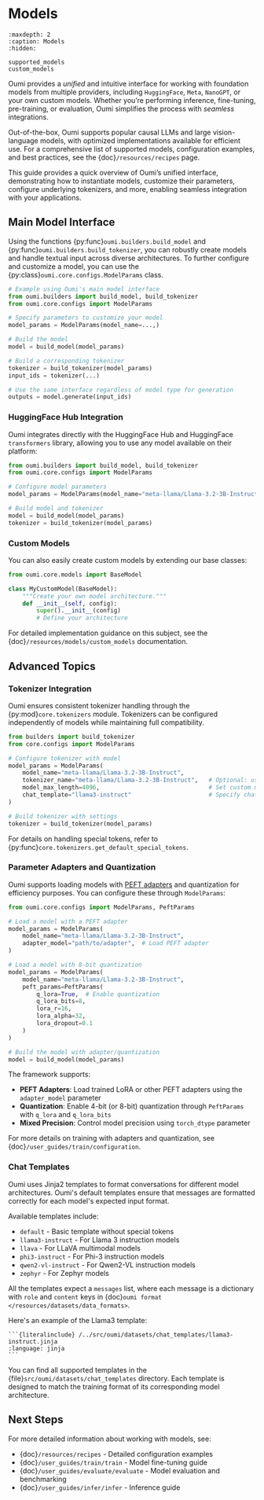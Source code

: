 # Models

```{toctree}
:maxdepth: 2
:caption: Models
:hidden:

supported_models
custom_models
```


Oumi provides a _unified_ and intuitive interface for working with foundation models from multiple providers, including `HuggingFace`, `Meta`, `NanoGPT`, or your own custom models. Whether you’re performing inference, fine-tuning, pre-training, or evaluation, Oumi simplifies the process with _seamless_ integrations.

Out-of-the-box, Oumi supports popular causal LLMs and large vision-language models, with optimized implementations available for efficient use. For a comprehensive list of supported models, configuration examples, and best practices, see the {doc}`/resources/recipes` page.

This guide provides a quick overview of Oumi’s unified interface, demonstrating how to instantiate models, customize their parameters, configure underlying tokenizers, and more, enabling seamless integration with your applications.

## Main Model Interface

Using the functions {py:func}`oumi.builders.build_model` and {py:func}`oumi.builders.build_tokenizer`, you can robustly create models and handle textual input across diverse architectures. To further configure and customize a model, you can use the {py:class}`oumi.core.configs.ModelParams` class.

```python
# Example using Oumi's main model interface
from oumi.builders import build_model, build_tokenizer
from oumi.core.configs import ModelParams

# Specify parameters to customize your model
model_params = ModelParams(model_name=...,)

# Build the model
model = build_model(model_params)

# Build a corresponding tokenizer
tokenizer = build_tokenizer(model_params)
input_ids = tokenizer(...)

# Use the same interface regardless of model type for generation
outputs = model.generate(input_ids)
```

### HuggingFace Hub Integration

Oumi integrates directly with the HuggingFace Hub and HuggingFace `transformers` library, allowing you to use any model available on their platform:

```python
from oumi.builders import build_model, build_tokenizer
from oumi.core.configs import ModelParams

# Configure model parameters
model_params = ModelParams(model_name="meta-llama/Llama-3.2-3B-Instruct")

# Build model and tokenizer
model = build_model(model_params)
tokenizer = build_tokenizer(model_params)
```



### Custom Models

You can also easily create custom models by extending our base classes:

```python
from oumi.core.models import BaseModel

class MyCustomModel(BaseModel):
    """Create your own model architecture."""
    def __init__(self, config):
        super().__init__(config)
        # Define your architecture
```

For detailed implementation guidance on this subject, see the {doc}`/resources/models/custom_models` documentation.

## Advanced Topics
### Tokenizer Integration

Oumi ensures consistent tokenizer handling through the {py:mod}`core.tokenizers` module. Tokenizers can be configured independently of models while maintaining full compatibility.

```python
from builders import build_tokenizer
from core.configs import ModelParams

# Configure tokenizer with model
model_params = ModelParams(
    model_name="meta-llama/Llama-3.2-3B-Instruct",
    tokenizer_name="meta-llama/Llama-3.2-3B-Instruct",   # Optional: use different tokenizer
    model_max_length=4096,                               # Set custom max length
    chat_template="llama3-instruct"                      # Specify chat template
)

# Build tokenizer with settings
tokenizer = build_tokenizer(model_params)
```

For details on handling special tokens, refer to {py:func}`core.tokenizers.get_default_special_tokens`.

<!-- For advanced model configuration, see {py:class}`oumi.core.configs.ModelParams` and {py:class}`oumi.core.configs.PeftParams` for PEFT/LoRA support. -->

### Parameter Adapters and Quantization

Oumi supports loading models with <a target="_blank" href="https://arxiv.org/pdf/2403.14608">PEFT adapters</a> and quantization for efficiency purposes. You can configure these through `ModelParams`:

```python
from oumi.core.configs import ModelParams, PeftParams

# Load a model with a PEFT adapter
model_params = ModelParams(
    model_name="meta-llama/Llama-3.2-3B-Instruct",
    adapter_model="path/to/adapter",  # Load PEFT adapter
)

# Load a model with 8-bit quantization
model_params = ModelParams(
    model_name="meta-llama/Llama-3.2-3B-Instruct",
    peft_params=PeftParams(
        q_lora=True,  # Enable quantization
        q_lora_bits=8,
        lora_r=16,
        lora_alpha=32,
        lora_dropout=0.1
    )
)

# Build the model with adapter/quantization
model = build_model(model_params)
```

The framework supports:
- **PEFT Adapters**: Load trained LoRA or other PEFT adapters using the `adapter_model` parameter
- **Quantization**: Enable 4-bit (or 8-bit) quantization through `PeftParams` with `q_lora` and `q_lora_bits`
- **Mixed Precision**: Control model precision using `torch_dtype` parameter

For more details on training with adapters and quantization, see {doc}`/user_guides/train/configuration`.

### Chat Templates
Oumi uses Jinja2 templates to format conversations for different model architectures. Oumi's default templates ensure that messages are formatted correctly for each model's expected input format.

Available templates include:
- `default` - Basic template without special tokens
- `llama3-instruct` - For Llama 3 instruction models
- `llava` - For LLaVA multimodal models
- `phi3-instruct` - For Phi-3 instruction models
- `qwen2-vl-instruct` - For Qwen2-VL instruction models
- `zephyr` - For Zephyr models

All the templates expect a `messages` list, where each message is a dictionary with `role` and `content` keys in {doc}`oumi format </resources/datasets/data_formats>`.

Here's an example of the Llama3 template:

````{dropdown} src/oumi/datasets/chat_templates/llama3-instruct.jinja
```{literalinclude} /../src/oumi/datasets/chat_templates/llama3-instruct.jinja
:language: jinja
```
````

You can find all supported templates in the {file}`src/oumi/datasets/chat_templates` directory. Each template is designed to match the training format of its corresponding model architecture.

## Next Steps

For more detailed information about working with models, see:
- {doc}`/resources/recipes` - Detailed configuration examples
- {doc}`/user_guides/train/train` - Model fine-tuning guide
- {doc}`/user_guides/evaluate/evaluate` - Model evaluation and benchmarking
- {doc}`/user_guides/infer/infer` - Inference guide
